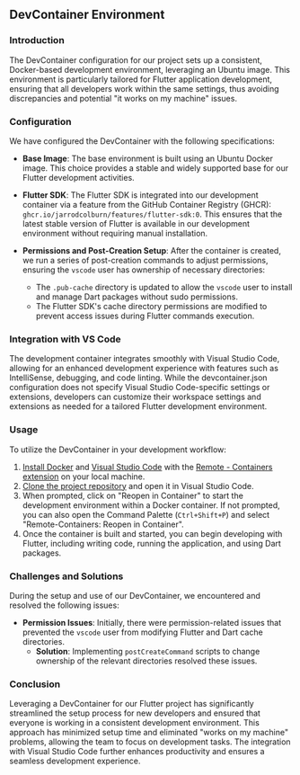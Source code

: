 ## DevContainer Environment

### Introduction

The DevContainer configuration for our project sets up a consistent, Docker-based development environment, leveraging an Ubuntu image. This environment is particularly tailored for Flutter application development, ensuring that all developers work within the same settings, thus avoiding discrepancies and potential "it works on my machine" issues.

### Configuration

We have configured the DevContainer with the following specifications:

- **Base Image**: The base environment is built using an Ubuntu Docker image. This choice provides a stable and widely supported base for our Flutter development activities.

- **Flutter SDK**: The Flutter SDK is integrated into our development container via a feature from the GitHub Container Registry (GHCR): `ghcr.io/jarrodcolburn/features/flutter-sdk:0`. This ensures that the latest stable version of Flutter is available in our development environment without requiring manual installation.

- **Permissions and Post-Creation Setup**: After the container is created, we run a series of post-creation commands to adjust permissions, ensuring the `vscode` user has ownership of necessary directories:
  - The `.pub-cache` directory is updated to allow the `vscode` user to install and manage Dart packages without sudo permissions.
  - The Flutter SDK's cache directory permissions are modified to prevent access issues during Flutter commands execution.

### Integration with VS Code

The development container integrates smoothly with Visual Studio Code, allowing for an enhanced development experience with features such as IntelliSense, debugging, and code linting. While the devcontainer.json configuration does not specify Visual Studio Code-specific settings or extensions, developers can customize their workspace settings and extensions as needed for a tailored Flutter development environment.

### Usage

To utilize the DevContainer in your development workflow:

1. [Install Docker](https://docs.docker.com/get-docker/) and [Visual Studio Code](https://code.visualstudio.com/download) with the [Remote - Containers extension](https://marketplace.visualstudio.com/items?itemName=ms-vscode-remote.remote-containers) on your local machine.
2. [Clone the project repository](https://docs.github.com/en/repositories/creating-and-managing-repositories/cloning-a-repository) and open it in Visual Studio Code.
3. When prompted, click on "Reopen in Container" to start the development environment within a Docker container. If not prompted, you can also open the Command Palette (`Ctrl+Shift+P`) and select "Remote-Containers: Reopen in Container".
4. Once the container is built and started, you can begin developing with Flutter, including writing code, running the application, and using Dart packages.

### Challenges and Solutions

During the setup and use of our DevContainer, we encountered and resolved the following issues:

- **Permission Issues**: Initially, there were permission-related issues that prevented the `vscode` user from modifying Flutter and Dart cache directories.
  - **Solution**: Implementing `postCreateCommand` scripts to change ownership of the relevant directories resolved these issues.

### Conclusion

Leveraging a DevContainer for our Flutter project has significantly streamlined the setup process for new developers and ensured that everyone is working in a consistent development environment. This approach has minimized setup time and eliminated "works on my machine" problems, allowing the team to focus on development tasks. The integration with Visual Studio Code further enhances productivity and ensures a seamless development experience.
